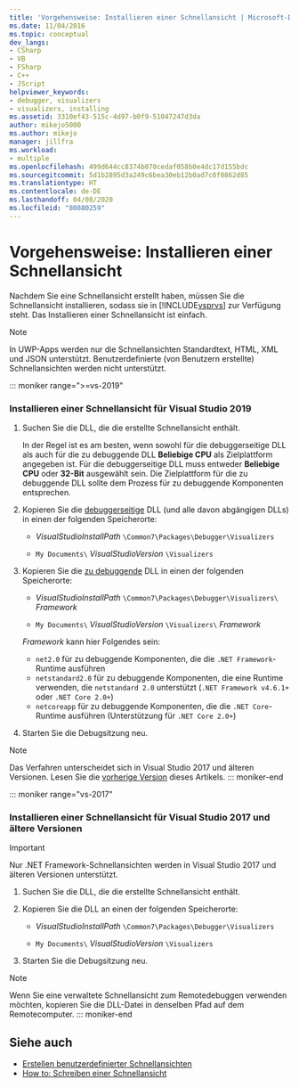 ```yaml
---
title: 'Vorgehensweise: Installieren einer Schnellansicht | Microsoft-Dokumentation'
ms.date: 11/04/2016
ms.topic: conceptual
dev_langs:
- CSharp
- VB
- FSharp
- C++
- JScript
helpviewer_keywords:
- debugger, visualizers
- visualizers, installing
ms.assetid: 3310ef43-515c-4d97-b0f9-51047247d3da
author: mikejo5000
ms.author: mikejo
manager: jillfra
ms.workload:
- multiple
ms.openlocfilehash: 499d644cc8374b070cedaf058b0e4dc17d155bdc
ms.sourcegitcommit: 5d1b2895d3a249c6bea30eb12b0ad7c0f0862d85
ms.translationtype: HT
ms.contentlocale: de-DE
ms.lasthandoff: 04/08/2020
ms.locfileid: "80880259"
---
```

# <a name="how-to-install-a-visualizer"></a>Vorgehensweise: Installieren einer Schnellansicht
Nachdem Sie eine Schnellansicht erstellt haben, müssen Sie die Schnellansicht installieren, sodass sie in [!INCLUDE[vsprvs](../code-quality/includes/vsprvs_md.md)] zur Verfügung steht. Das Installieren einer Schnellansicht ist einfach.

> [!NOTE]
> In UWP-Apps werden nur die Schnellansichten Standardtext, HTML, XML und JSON unterstützt. Benutzerdefinierte (von Benutzern erstellte) Schnellansichten werden nicht unterstützt.

::: moniker range=">=vs-2019"
### <a name="to-install-a-visualizer-for-visual-studio-2019"></a>Installieren einer Schnellansicht für Visual Studio 2019
  
1. Suchen Sie die DLL, die die erstellte Schnellansicht enthält.

   In der Regel ist es am besten, wenn sowohl für die debuggerseitige DLL als auch für die zu debuggende DLL **Beliebige CPU** als Zielplattform angegeben ist. Für die debuggerseitige DLL muss entweder **Beliebige CPU** oder **32-Bit** ausgewählt sein. Die Zielplattform für die zu debuggende DLL sollte dem Prozess für zu debuggende Komponenten entsprechen.

2. Kopieren Sie die [debuggerseitige](create-custom-visualizers-of-data.md#to-create-the-debugger-side) DLL (und alle davon abgängigen DLLs) in einen der folgenden Speicherorte:

    - *VisualStudioInstallPath* `\Common7\Packages\Debugger\Visualizers`

    - `My Documents\` *VisualStudioVersion* `\Visualizers`
    
3. Kopieren Sie die [zu debuggende](create-custom-visualizers-of-data.md#to-create-the-debuggee-side) DLL in einen der folgenden Speicherorte:

    - *VisualStudioInstallPath* `\Common7\Packages\Debugger\Visualizers\` *Framework*

    - `My Documents\` *VisualStudioVersion* `\Visualizers\` *Framework*

    *Framework* kann hier Folgendes sein:
    - `net2.0` für zu debuggende Komponenten, die die `.NET Framework`-Runtime ausführen
    - `netstandard2.0` für zu debuggende Komponenten, die eine Runtime verwenden, die `netstandard 2.0` unterstützt (`.NET Framework v4.6.1+` oder `.NET Core 2.0+`)
    - `netcoreapp` für zu debuggende Komponenten, die die `.NET Core`-Runtime ausführen (Unterstützung für `.NET Core 2.0+`)

4. Starten Sie die Debugsitzung neu.

> [!NOTE]
> Das Verfahren unterscheidet sich in Visual Studio 2017 und älteren Versionen. Lesen Sie die [vorherige Version](how-to-install-a-visualizer.md?view=vs-2017) dieses Artikels.
::: moniker-end

::: moniker range="vs-2017"
### <a name="to-install-a-visualizer-for-visual-studio-2017-and-older"></a>Installieren einer Schnellansicht für Visual Studio 2017 und ältere Versionen

> [!IMPORTANT]
> Nur .NET Framework-Schnellansichten werden in Visual Studio 2017 und älteren Versionen unterstützt.

1. Suchen Sie die DLL, die die erstellte Schnellansicht enthält.

2. Kopieren Sie die DLL an einen der folgenden Speicherorte:

    - *VisualStudioInstallPath* `\Common7\Packages\Debugger\Visualizers`

    - `My Documents\` *VisualStudioVersion* `\Visualizers`

3. Starten Sie die Debugsitzung neu.

> [!NOTE]
> Wenn Sie eine verwaltete Schnellansicht zum Remotedebuggen verwenden möchten, kopieren Sie die DLL-Datei in denselben Pfad auf dem Remotecomputer.
::: moniker-end

## <a name="see-also"></a>Siehe auch
- [Erstellen benutzerdefinierter Schnellansichten](../debugger/create-custom-visualizers-of-data.md)
- [How to: Schreiben einer Schnellansicht](create-custom-visualizers-of-data.md)
